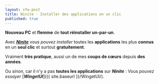 ```yaml
---
layout: sfw-post
title: Ninite - Installer des applications en un clic
published: true
---
```


**Nouveau PC** et **flemme** de **tout réinstaller un-par-un**.

Avec [***Ninite***](https://www.ninite.com/) vous *pouvez installer* toutes les **applications** les plus **connus** en un **seul clic** et surtout **gratuitement**.

Vraiment **très pratique**, aussi un de mes **coups de cœurs** depuis **des années**.

Ou *sinon*, car il n'y a pas **toutes les applications** sur ***Ninite*** : Vous *pouvez essayer* [***WingetUI***]({{ site.baseurl }}/WingetUI/).
